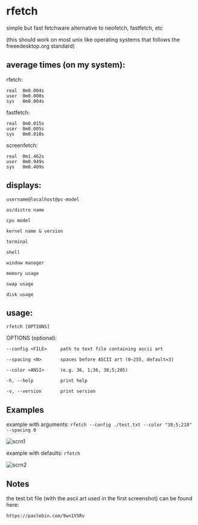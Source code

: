# rfetch
simple but fast fetchware alternative to neofetch, fastfetch, etc

(this should work on most unix like operating systems that follows the freeedesktop.org standard)

## average times (on my system):

rfetch:
```
real  0m0.004s
user  0m0.000s
sys   0m0.004s
```

fastfetch:
```
real  0m0.015s
user  0m0.005s
sys   0m0.010s
```

screenfetch:
```
real  0m1.462s
user  0m0.949s
sys   0m0.409s
```

## displays:

`username@localhost@pc-model`
   
`os/distro name`
   
`cpu model`

`kernel name & version`

`terminal`

`shell`

`window manager`

`memory usage`

`swap usage`

`disk usage`

## usage:

`rfetch [OPTIONS]`

OPTIONS (optional):

`--config <FILE>     path to text file containing ascii art`
    
`--spacing <N>       spaces before ASCII art (0–255, default=3)`
    
`--color <ANSI>      (e.g. 36, 1;36, 38;5;205)`
    
`-h, --help          print help`
    
`-v, --version       print version`
    
## Examples

example with arguments:
```rfetch --config ./test.txt --color "38;5;218" --spacing 0```

![scrn1](https://i.imgur.com/R0ZapC6.png)

example with defaults:
```rfetch```

![scrn2](https://i.imgur.com/Q2g5r2G.png)

## Notes

the test.txt file (with the ascii art used in the first screenshot) can be found here: 

`https://pastebin.com/9wn1V5Rv`


